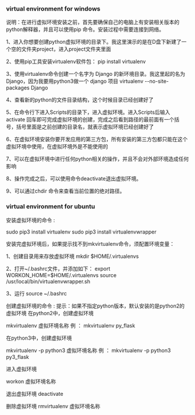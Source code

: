 ### virtual environment for windows
说明：在进行虚拟环境安装之前，首先要确保自己的电脑上有安装相关版本的python解释器，并且可以使用pip 命令。安装过程中需要连接到网络。

1、进入你想要创建python虚拟环境的目录下。我这里演示的是在D盘下新建了一个空的文件夹project，进入project文件夹里面

2、使用pip工具安装virtualenv软件包：
pip install virtualenv

3、使用virtualenv命令创建一个名字为 Django 的新环境目录。我这里起的名为 Django，因为我要用python3做一个 django 项目
virtualenv --no-site-packages Django

4、查看新的python的文件目录结构，这个时候目录已经创建好了

5、在命令行下进入Scripts的目录下，进入虚拟环境。进入Scripts后输入 activate 回车即可完成虚拟环境的创建，完成之后看到路径的最前面有一个括号，括号里面是之前创建的目录名，就表示虚拟环境已经创建好了

6、在虚拟环境安装你要开发应用的第三方包，所有安装的第三方包都只能在这个虚拟环境中使用，在虚拟环境外是不能使用的

7、可以在虚拟环境中进行任何python相关的操作，并且不会对外部环境造成任何影响

8、操作完成之后，可以使用命令deactivate退出虚拟环境。

9、可以通过chdir 命令来查看当前位置的绝对路径。

### virtual environment for ubuntu
安装虚拟环境的命令 :

sudo pip3 install virtualenv
sudo pip3 install virtualenvwrapper


安装完虚拟环境后，如果提示找不到mkvirtualenv命令，须配置环境变量：

1、创建目录用来存放虚拟环境
mkdir $HOME/.virtualenvs

2、打开~/.bashrc文件，并添加如下：
export WORKON_HOME=$HOME/.virtualenvs
source /usr/local/bin/virtualenvwrapper.sh

3、运行
source ~/.bashrc


创建虚拟环境的命令 :
提示：如果不指定python版本，默认安装的是python2的虚拟环境
在python2中，创建虚拟环境

mkvirtualenv 虚拟环境名称
例 ：
mkvirtualenv py_flask


在python3中，创建虚拟环境

mkvirtualenv -p python3 虚拟环境名称
例 ：
mkvirtualenv -p python3 py3_flask


进入虚拟环境

workon 虚拟环境名称

退出虚拟环境
deactivate

删除虚拟环境
rmvirtualenv 虚拟环境名称
